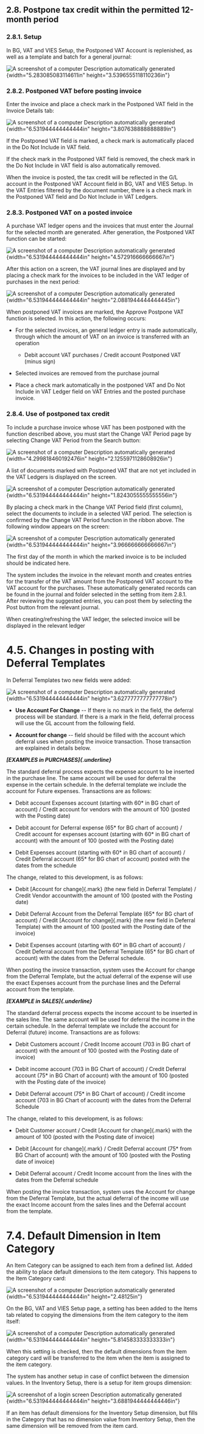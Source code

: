 ## 2.8. Postpone tax credit within the permitted 12-month period

### 2.8.1. Setup

In BG, VAT and VIES Setup, the Postponed VAT Account is replenished, as
well as a template and batch for a general journal:

![A screenshot of a computer Description automatically
generated](.\media/image1.png){width="5.283085083114611in"
height="3.5396555118110236in"}

### 2.8.2. Postponed VAT before posting invoice

Enter the invoice and place a check mark in the Postponed VAT field in
the Invoice Details tab:

![A screenshot of a computer Description automatically
generated](.\media/image2.png){width="6.531944444444444in"
height="3.807638888888889in"}

If the Postponed VAT field is marked, a check mark is automatically
placed in the Do Not Include in VAT field.

If the check mark in the Postponed VAT field is removed, the check mark
in the Do Not Include in VAT field is also automatically removed.

When the invoice is posted, the tax credit will be reflected in the G/L
account in the Postponed VAT Account field in BG, VAT and VIES Setup. In
the VAT Entries filtered by the document number, there is a check mark
in the Postponed VAT field and Do Not Include in VAT Ledgers.

### 2.8.3. Postponed VAT on a posted invoice

A purchase VAT ledger opens and the invoices that must enter the Journal
for the selected month are generated. After generation, the Postponed
VAT function can be started:

![A screenshot of a computer Description automatically
generated](.\media/image3.png){width="6.531944444444444in"
height="4.572916666666667in"}

After this action on a screen, the VAT journal lines are displayed and
by placing a check mark for the invoices to be included in the VAT
ledger of purchases in the next period:

![A screenshot of a computer Description automatically
generated](.\media/image4.png){width="6.531944444444444in"
height="2.0881944444444445in"}

When postponed VAT invoices are marked, the Approve Postpone VAT
function is selected. In this action, the following occurs:

-   For the selected invoices, an general ledger entry is made
    automatically, through which the amount of VAT on an invoice is
    transferred with an operation

    -   Debit account VAT purchases / Credit account Postponed VAT
        (minus sign)

-   Selected invoices are removed from the purchase journal

-   Place a check mark automatically in the postponed VAT and Do Not
    Include in VAT Ledger field on VAT Entries and the posted purchase
    invoice.

### 2.8.4. Use of postponed tax credit

To include a purchase invoice whose VAT has been postponed with the
function described above, you must start the Change VAT Period page by
selecting Change VAT Period from the Search button:

![A screenshot of a computer Description automatically
generated](.\media/image5.png){width="4.299818460192476in"
height="2.1255971128608926in"}

A list of documents marked with Postponed VAT that are not yet included
in the VAT Ledgers is displayed on the screen.

![A screenshot of a computer Description automatically
generated](.\media/image6.png){width="6.531944444444444in"
height="1.8243055555555556in"}

By placing a check mark in the Change VAT Period field (first column),
select the documents to include in a selected VAT period. The selection
is confirmed by the Change VAT Period function in the ribbon above. The
following window appears on the screen:

![A screenshot of a computer Description automatically
generated](.\media/image7.png){width="6.531944444444444in"
height="3.966666666666667in"}

The first day of the month in which the marked invoice is to be included
should be indicated here.

The system includes the invoice in the relevant month and creates
entries for the transfer of the VAT amount from the Postponed VAT
account to the VAT account for the purchases. These automatically
generated records can be found in the journal and folder selected in the
setting from item 2.8.1. After reviewing the suggested entries, you can
post them by selecting the Post button from the relevant journal.

When creating/refreshing the VAT ledger, the selected invoice will be
displayed in the relevant ledger

# 4.5. Changes in posting with Deferral Templates 

In Deferral Templates two new fields were added:

![A screenshot of a computer Description automatically
generated](.\media/image8.png){width="6.531944444444444in"
height="3.6277777777777778in"}

-   **Use Account For Change** -- If there is no mark in the field, the
    deferral process will be standard. If there is a mark in the field,
    deferral process will use the GL account from the following field.

-   **Account for change** -- field should be filled with the account
    which deferral uses when posting the invoice transaction. Those
    transaction are explained in details below.

***[EXAMPLES in PURCHASES]{.underline}***

The standard deferral process expects the expense account to be inserted
in the purchase line. The same account will be used for deferral the
expense in the certain schedule. In the deferral template we include the
account for Future expenses. Transactions are as follows:

-   Debit account Expenses account (starting with 60\* in BG chart of
    account) / Credit account for vendors with the amount of 100 (posted
    with the Posting date)

-   Debit account for Deferral expense (65\* for BG chart of account) /
    Credit account for expenses account (starting with 60\* in BG chart
    of account) with the amount of 100 (posted with the Posting date)

-   Debit Expenses account (starting with 60\* in BG chart of account) /
    Credit Deferral account (65\* for BG chart of account) posted with
    the dates from the schedule

The change, related to this development, is as follows:

-   Debit [Account for change]{.mark} (the new field in Deferral
    Template) / Credit Vendor accountwith the amount of 100 (posted with
    the Posting date)

-   Debit Deferral Account from the Deferral Template (65\* for BG chart
    of account) / Credit [Account for change]{.mark} (the new field in
    Deferral Template) with the amount of 100 (posted with the Posting
    date of the invoice)

-   Debit Expenses account (starting with 60\* in BG chart of account) /
    Credit Deferral account from the Deferral Template (65\* for BG
    chart of account) with the dates from the Deferral schedule.

When posting the invoice transaction, system uses the Account for change
from the Deferral Template, but the actual deferral of the expense will
use the exact Expenses account from the purchase lines and the Deferral
account from the template.

***[EXAMPLE in SALES]{.underline}***

The standard deferral process expects the income account to be inserted
in the sales line. The same account will be used for deferral the income
in the certain schedule. In the deferral template we include the account
for Deferral (future) income. Transactions are as follows:

-   Debit Customers account / Credit Income account (703 in BG chart of
    account) with the amount of 100 (posted with the Posting date of
    invoice)

<!-- -->

-   Debit income account (703 in BG Chart of account) / Credit Deferral
    account (75\* in BG Chart of account) with the amount of 100 (posted
    with the Posting date of the invoice)

-   Debit Deferral account (75\* in BG Chart of account) / Credit income
    account (703 in BG Chart of account) with the dates from the
    Deferral Schedule

The change, related to this development, is as follows:

-   Debit Customer account / Credit [Account for change]{.mark} with the
    amount of 100 (posted with the Posting date of invoice)

-   Debit [Account for change]{.mark} / Credit Deferral account (75\*
    from BG Chart of account) with the amount of 100 (posted with the
    Posting date of invoice)

-   Debit Deferral account / Credit Income account from the lines with
    the dates from the Deferral schedule

When posting the invoice transaction, system uses the Account for change
from the Deferral Template, but the actual deferral of the income will
use the exact Income account from the sales lines and the Deferral
account from the template.

# 

# 

# 7.4. Default Dimension in Item Category

An Item Category can be assigned to each item from a defined list. Added
the ability to place default dimensions to the item category. This
happens to the Item Category card:

![A screenshot of a computer Description automatically
generated](.\media/image9.png){width="6.531944444444444in"
height="2.48125in"}

On the BG, VAT and VIES Setup page, a setting has been added to the
Items tab related to copying the dimensions from the item category to
the item itself:

![A screenshot of a computer Description automatically
generated](.\media/image10.png){width="6.531944444444444in"
height="5.814583333333333in"}

When this setting is checked, then the default dimensions from the item
category card will be transferred to the item when the item is assigned
to the item category.

The system has another setup in case of conflict between the dimension
values. In the Inventory Setup, there is a setup for item groups
dimension:

![A screenshot of a login screen Description automatically
generated](.\media/image11.png){width="6.531944444444444in"
height="3.6881944444444446in"}

If an item has default dimensions for the Inventory Setup dimension, but
fills in the Category that has no dimension value from Inventory Setup,
then the same dimension will be removed from the item card.

# 
